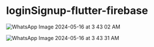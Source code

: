 # loginSignup-flutter-firebase
![WhatsApp Image 2024-05-16 at 3 43 02 AM](https://github.com/sarahfoudaa/loginSignup-flutter-firebase/assets/87505343/e294968f-bbd4-4ccf-9b4b-b77b3de0c370)

![WhatsApp Image 2024-05-16 at 3 43 31 AM](https://github.com/sarahfoudaa/loginSignup-flutter-firebase/assets/87505343/843d22c7-224b-4acd-80c7-3ebbf48d6194)

